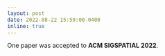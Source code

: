```yaml
---
layout: post
date: 2022-08-22 15:59:00-0400
inline: true
---
```


One paper was accepted to **ACM SIGSPATIAL 2022**. 

